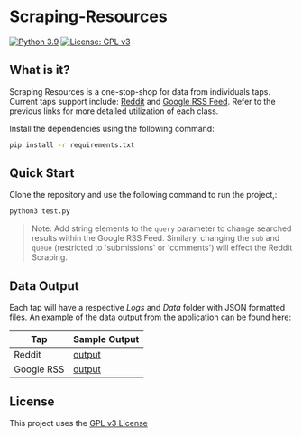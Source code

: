 # Scraping-Resources
[![Python 3.9](https://img.shields.io/badge/python-3.9-blue.svg)](https://www.python.org/downloads/release/python-390/) [![License: GPL v3](https://img.shields.io/badge/License-GPLv3-blue.svg)](https://www.gnu.org/licenses/gpl-3.0)

## What is it?
Scraping Resources is a one-stop-shop for data from individuals taps. Current taps support include: [Reddit](https://github.com/lovendatj/Scraping-Resources/blob/main/Taps/RedditScraping/README.md) and [Google RSS Feed](https://github.com/lovendatj/Scraping-Resources/blob/main/Taps/GoogleRSS/README.md). Refer to the previous links for more detailed utilization of each class.

Install the dependencies using the following command:
```bash
pip install -r requirements.txt 
```
## Quick Start
Clone the repository and use the following command to run the project,:
```bash
python3 test.py
```
> Note: Add string elements to the `query` parameter to change searched results within the Google RSS Feed. Similary, changing the `sub`  and `queue` (restricted to 'submissions' or 'comments') will effect the Reddit Scraping.

## Data Output
Each tap will have a respective *Logs* and *Data* folder with JSON formatted files. An example of the data output from the application can be found here:

| Tap | Sample Output |
| ------ | ------ |
| Reddit | [output](https://github.com/lovendatj/Scraping-Resources/tree/main/Taps/RedditScraping/output) |
| Google RSS | [output](https://github.com/lovendatj/Scraping-Resources/tree/main/Taps/GoogleRSS/output) |

## License
This project uses the [GPL v3 License](https://www.gnu.org/licenses/gpl-3.0.en.html)
